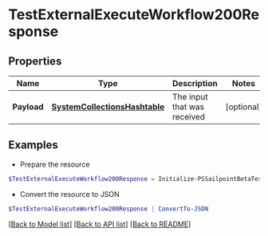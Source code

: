 # TestExternalExecuteWorkflow200Response
## Properties

Name | Type | Description | Notes
------------ | ------------- | ------------- | -------------
**Payload** | [**SystemCollectionsHashtable**](.md) | The input that was received | [optional] 

## Examples

- Prepare the resource
```powershell
$TestExternalExecuteWorkflow200Response = Initialize-PSSailpointBetaTestExternalExecuteWorkflow200Response  -Payload {test&#x3D;hello world}
```

- Convert the resource to JSON
```powershell
$TestExternalExecuteWorkflow200Response | ConvertTo-JSON
```

[[Back to Model list]](../README.md#documentation-for-models) [[Back to API list]](../README.md#documentation-for-api-endpoints) [[Back to README]](../README.md)

